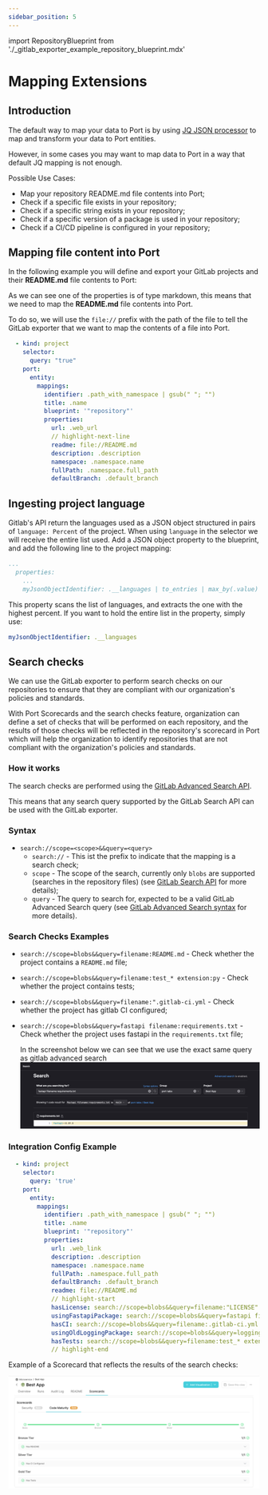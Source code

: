 ```yaml
---
sidebar_position: 5
---
```


import RepositoryBlueprint from './\_gitlab_exporter_example_repository_blueprint.mdx'

# Mapping Extensions

## Introduction

The default way to map your data to Port is by using [JQ JSON processor](https://stedolan.github.io/jq/manual/) to map and transform your data to Port entities.

However, in some cases you may want to map data to Port in a way that default JQ mapping is not enough.

Possible Use Cases:

- Map your repository README.md file contents into Port;
- Check if a specific file exists in your repository;
- Check if a specific string exists in your repository;
- Check if a specific version of a package is used in your repository;
- Check if a CI/CD pipeline is configured in your repository;

## Mapping file content into Port

In the following example you will define and export your GitLab projects and their **README.md** file contents to Port:

<RepositoryBlueprint/>

As we can see one of the properties is of type markdown, this means that we need to map the **README.md** file contents into Port.

To do so, we will use the `file://` prefix with the path of the file to tell the GitLab exporter that we want to map the contents of a file into Port.

```yaml showLineNumbers
  - kind: project
    selector:
      query: "true"
    port:
      entity:
        mappings:
          identifier: .path_with_namespace | gsub(" "; "")
          title: .name
          blueprint: '"repository"'
          properties:
            url: .web_url
            // highlight-next-line
            readme: file://README.md
            description: .description
            namespace: .namespace.name
            fullPath: .namespace.full_path
            defaultBranch: .default_branch
```

## Ingesting project language

Gitlab's API return the languages used as a JSON object structured in pairs of `language: Percent` of the project. When using `language` in the selector we will receive the entire list used. Add a JSON object property to the blueprint, and add the following line to the project mapping:

```yaml
...
  properties:
    ...
    myJsonObjectIdentifier: .__languages | to_entries | max_by(.value) | .key
```
This property scans the list of languages, and extracts the one with the highest percent. If you want to hold the entire list in the property, simply use:
```yaml
myJsonObjectIdentifier: .__languages
```
## Search checks

We can use the GitLab exporter to perform search checks on our repositories to ensure that they are compliant with our organization's policies and standards.

With Port Scorecards and the search checks feature, organization can define a set of checks that will be performed on each repository, and the results of those checks will be reflected in the repository's scorecard in Port which will help the organization to identify repositories that are not compliant with the organization's policies and standards.

### How it works

The search checks are performed using the [GitLab Advanced Search API](https://docs.gitlab.com/ee/api/search.html).

This means that any search query supported by the GitLab Search API can be used with the GitLab exporter.

### Syntax

- `search://scope=<scope>&&query=<query>`
  - `search://` - This ist the prefix to indicate that the mapping is a search check;
  - `scope` - The scope of the search, currently only `blobs` are supported (searches in the repository files) (see [GitLab Search API](https://docs.gitlab.com/ee/api/search.html#scope) for more details);
  - `query` - The query to search for, expected to be a valid GitLab Advanced Search query (see [GitLab Advanced Search syntax](https://docs.gitlab.com/ee/user/search/advanced_search.html#syntax) for more details).

### Search Checks Examples

- `search://scope=blobs&&query=filename:README.md` - Check whether the project contains a `README.md` file;
- `search://scope=blobs&&query=filename:test_* extension:py` - Check whether the project contains tests;
- `search://scope=blobs&&query=filename:".gitlab-ci.yml` - Check whether the project has gitlab CI configured;
- `search://scope=blobs&&query=fastapi filename:requirements.txt` - Check whether the project uses fastapi in the `requirements.txt` file;

  In the screenshot below we can see that we use the exact same query as gitlab advanced search
  ![GitLab Search Query Syntax](../../../../../static/img/integrations/gitlab/GitlabSearchQueryExample.png)

### Integration Config Example

```yaml showLineNumbers
  - kind: project
    selector:
      query: 'true'
    port:
      entity:
        mappings:
          identifier: .path_with_namespace | gsub(" "; "")
          title: .name
          blueprint: '"repository"'
          properties:
            url: .web_link
            description: .description
            namespace: .namespace.name
            fullPath: .namespace.full_path
            defaultBranch: .default_branch
            readme: file://README.md
            // highlight-start
            hasLicense: search://scope=blobs&&query=filename:"LICENSE"
            usingFastapiPackage: search://scope=blobs&&query=fastapi filename:requirements.txt
            hasCI: search://scope=blobs&&query=filename:.gitlab-ci.yml
            usingOldLoggingPackage: search://scope=blobs&&query=logging extension:py
            hasTests: search://scope=blobs&&query=filename:test_* extension:py
            // highlight-end
```

Example of a Scorecard that reflects the results of the search checks:

![GitLab Search Checks Scorecard](../../../../../static/img/integrations/gitlab/GitlabSearchScorecardExample.png)
